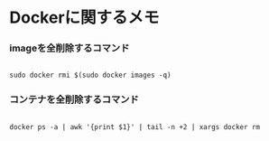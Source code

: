 # Dockerに関するメモ

### imageを全削除するコマンド


```

sudo docker rmi $(sudo docker images -q)

```


### コンテナを全削除するコマンド


```

docker ps -a | awk '{print $1}' | tail -n +2 | xargs docker rm

```